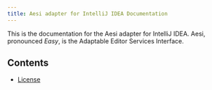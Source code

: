```yaml
---
title: Aesi adapter for IntelliJ IDEA Documentation
---
```


This is the documentation for the Aesi adapter for IntelliJ IDEA. Aesi, pronounced _Easy_,
is the Adaptable Editor Services Interface.

## Contents
- [License](license.md)



